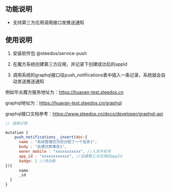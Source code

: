 ## 功能说明
- 支持第三方应用调用接口发推送通知

## 使用说明

1. 安装软件包 @steedos/service-push

2. 在魔方系统创建第三方应用，并记录下创建成功后的appId

3. 调用系统的graphql接口往push_notifications表中插入一条记录，系统就会自动发送推送通知

例如华炎魔方服务地址为：https://huayan-test.steedos.cn

graphql地址为：https://huayan-test.steedos.cn/graphql

graphql接口文档参考：https://www.steedos.cn/docs/developer/graphql-api

```js
// 调用示例

mutation {
    push_notifications__insert(doc:{ 
      name : "系统管理员为您分配了一个任务1",
      body : "处理次款事务1",
      owner_mobile : "xxxxxxxxxxx", //人员手机号
      app_id : "xxxxxxxxxxxx", //自建第三方应用的appId
      badge: 1 //待办数
}){
      name
      _id
  }
}


```
